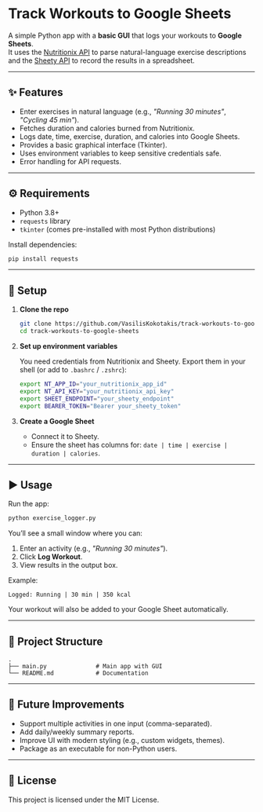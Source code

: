 
# Track Workouts to Google Sheets

A simple Python app with a **basic GUI** that logs your workouts to **Google Sheets**.  
It uses the [Nutritionix API](https://developer.nutritionix.com/) to parse natural-language exercise descriptions and the [Sheety API](https://sheety.co/) to record the results in a spreadsheet.

---

## ✨ Features
- Enter exercises in natural language (e.g., *"Running 30 minutes"*, *"Cycling 45 min"*).
- Fetches duration and calories burned from Nutritionix.
- Logs date, time, exercise, duration, and calories into Google Sheets.
- Provides a basic graphical interface (Tkinter).
- Uses environment variables to keep sensitive credentials safe.
- Error handling for API requests.

---

## ⚙️ Requirements
- Python 3.8+
- `requests` library
- `tkinter` (comes pre-installed with most Python distributions)

Install dependencies:
```bash
pip install requests
````

---

## 🔑 Setup

1. **Clone the repo**

   ```bash
   git clone https://github.com/VasilisKokotakis/track-workouts-to-google-sheets.git
   cd track-workouts-to-google-sheets
   ```

2. **Set up environment variables**

   You need credentials from Nutritionix and Sheety.
   Export them in your shell (or add to `.bashrc` / `.zshrc`):

   ```bash
   export NT_APP_ID="your_nutritionix_app_id"
   export NT_API_KEY="your_nutritionix_api_key"
   export SHEET_ENDPOINT="your_sheety_endpoint"
   export BEARER_TOKEN="Bearer your_sheety_token"
   ```

3. **Create a Google Sheet**

   * Connect it to Sheety.
   * Ensure the sheet has columns for:
     `date | time | exercise | duration | calories`.

---

## ▶️ Usage

Run the app:

```bash
python exercise_logger.py
```

You’ll see a small window where you can:

1. Enter an activity (e.g., *"Running 30 minutes"*).
2. Click **Log Workout**.
3. View results in the output box.

Example:

```
Logged: Running | 30 min | 350 kcal
```

Your workout will also be added to your Google Sheet automatically.

---

## 📂 Project Structure

```
.
├── main.py              # Main app with GUI
└── README.md            # Documentation
```

---

## 🚀 Future Improvements

* Support multiple activities in one input (comma-separated).
* Add daily/weekly summary reports.
* Improve UI with modern styling (e.g., custom widgets, themes).
* Package as an executable for non-Python users.

---

## 📝 License

This project is licensed under the MIT License.

